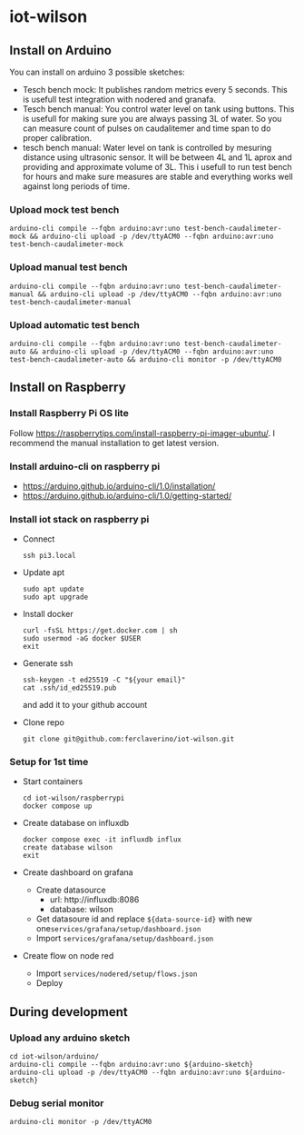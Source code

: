# iot-wilson

## Install on Arduino

You can install on arduino 3 possible sketches:

- Tesch bench mock:
  It publishes random metrics every 5 seconds.
  This is usefull test integration with nodered and granafa.
- Tesch bench manual:
  You control water level on tank using buttons.
  This is usefull for making sure you are always passing 3L of water.
  So you can measure count of pulses on caudalitemer and time span to do proper calibration.
- tesch bench manual:
  Water level on tank is controlled by mesuring distance using ultrasonic sensor.
  It will be between 4L and 1L aprox and providing and approximate volume of 3L.
  This i usefull to run test bench for hours and make sure measures are stable
  and everything works well against long periods of time.

### Upload mock test bench

```
arduino-cli compile --fqbn arduino:avr:uno test-bench-caudalimeter-mock && arduino-cli upload -p /dev/ttyACM0 --fqbn arduino:avr:uno test-bench-caudalimeter-mock
```

### Upload manual test bench

```
arduino-cli compile --fqbn arduino:avr:uno test-bench-caudalimeter-manual && arduino-cli upload -p /dev/ttyACM0 --fqbn arduino:avr:uno test-bench-caudalimeter-manual
```

### Upload automatic test bench

```
arduino-cli compile --fqbn arduino:avr:uno test-bench-caudalimeter-auto && arduino-cli upload -p /dev/ttyACM0 --fqbn arduino:avr:uno test-bench-caudalimeter-auto && arduino-cli monitor -p /dev/ttyACM0
```

## Install on Raspberry

### Install Raspberry Pi OS lite

Follow https://raspberrytips.com/install-raspberry-pi-imager-ubuntu/.
I recommend the manual installation to get latest version.

### Install arduino-cli on raspberry pi

- https://arduino.github.io/arduino-cli/1.0/installation/
- https://arduino.github.io/arduino-cli/1.0/getting-started/

### Install iot stack on raspberry pi

- Connect

  ```
  ssh pi3.local
  ```

- Update apt

  ```
  sudo apt update
  sudo apt upgrade
  ```

- Install docker

  ```
  curl -fsSL https://get.docker.com | sh
  sudo usermod -aG docker $USER
  exit
  ```

- Generate ssh

  ```
  ssh-keygen -t ed25519 -C "${your email}"
  cat .ssh/id_ed25519.pub
  ```

  and add it to your github account

- Clone repo

  ```
  git clone git@github.com:ferclaverino/iot-wilson.git
  ```

### Setup for 1st time

- Start containers

  ```
  cd iot-wilson/raspberrypi
  docker compose up
  ```

- Create database on influxdb

  ```
  docker compose exec -it influxdb influx
  create database wilson
  exit
  ```

- Create dashboard on grafana

  - Create datasource
    - url: http://influxdb:8086
    - database: wilson
  - Get datasoure id and replace `${data-source-id}` with new one`services/grafana/setup/dashboard.json`
  - Import `services/grafana/setup/dashboard.json`

- Create flow on node red
  - Import `services/nodered/setup/flows.json`
  - Deploy

## During development

### Upload any arduino sketch

```
cd iot-wilson/arduino/
arduino-cli compile --fqbn arduino:avr:uno ${arduino-sketch}
arduino-cli upload -p /dev/ttyACM0 --fqbn arduino:avr:uno ${arduino-sketch}
```

### Debug serial monitor

```
arduino-cli monitor -p /dev/ttyACM0
```
